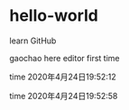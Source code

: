 # hello-world
learn GitHub

gaochao here editor first time

time 2020年4月24日19:52:12

time 2020年4月24日19:52:58
